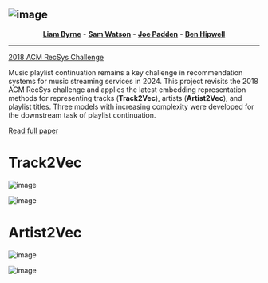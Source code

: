 
![image](https://github.com/liamhbyrne/Spotify-Million-Playlist-Challenge/assets/47918966/97c5b79e-5362-4912-8eea-14a48f1632c4)
---

<p align="center">
  <a href="https://github.com/liamhbyrne/"><b>Liam Byrne</b></a> - <a href="https://github.com/samwatsonn"><b>Sam Watson</b></a> - <a href="https://github.com/jp3g20"><b>Joe Padden</b></a> - <a href="https://github.com/BenHipwell"><b>Ben Hipwell</b></a>
</p>

---

[2018 ACM RecSys Challenge](https://www.aicrowd.com/challenges/spotify-million-playlist-dataset-challenge)

Music playlist continuation remains a key challenge in recommendation systems for music streaming services in 2024. This project revisits the 2018 ACM RecSys challenge and applies the latest embedding representation methods for representing tracks (**Track2Vec**), artists (**Artist2Vec**), and playlist titles. Three models with increasing complexity were developed for the downstream task of playlist continuation.

[Read full paper](https://github.com/liamhbyrne/Spotify-Million-Playlist-Challenge/blob/main/paper.pdf)



# Track2Vec
![image](https://github.com/liamhbyrne/Spotify-Million-Playlist-Challenge/assets/47918966/7d682d8c-40c9-46cf-9ffc-19092c00884b)

![image](https://github.com/liamhbyrne/Spotify-Million-Playlist-Challenge/assets/47918966/b8a266a6-848e-4163-8b14-d404a0efa665)




# Artist2Vec
![image](https://github.com/liamhbyrne/Spotify-Million-Playlist-Challenge/assets/47918966/de325cac-fc8f-42ec-8de7-b35d33bf68f3)

![image](https://github.com/liamhbyrne/Spotify-Million-Playlist-Challenge/assets/47918966/abf64e05-1e23-4b1d-936f-6f63a8eeaa86)

